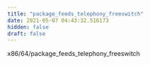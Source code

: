 ```yaml
---
title: "package_feeds_telephony_freeswitch"
date: 2021-05-07 04:43:32.516173
hidden: false
draft: false
---
```


x86/64/package_feeds_telephony_freeswitch

